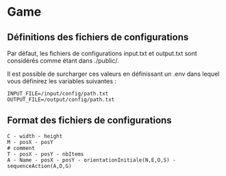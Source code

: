 # Game

## Définitions des fichiers de configurations

Par défaut, les fichiers de configurations input.txt et output.txt sont considérés comme étant dans ./public/.

Il est possible de surcharger ces valeurs en définissant un .env dans lequel vous définirez les variables suivantes :

```
INPUT_FILE=/input/config/path.txt
OUTPUT_FILE=/output/config/path.txt
```

## Format des fichiers de configurations

```
C - width - height
M - posX - posY
# comment
T - posX - posY - nbItems
A - Name - posX - posY - orientationInitiale(N,E,O,S) - sequenceAction(A,D,G)
```
